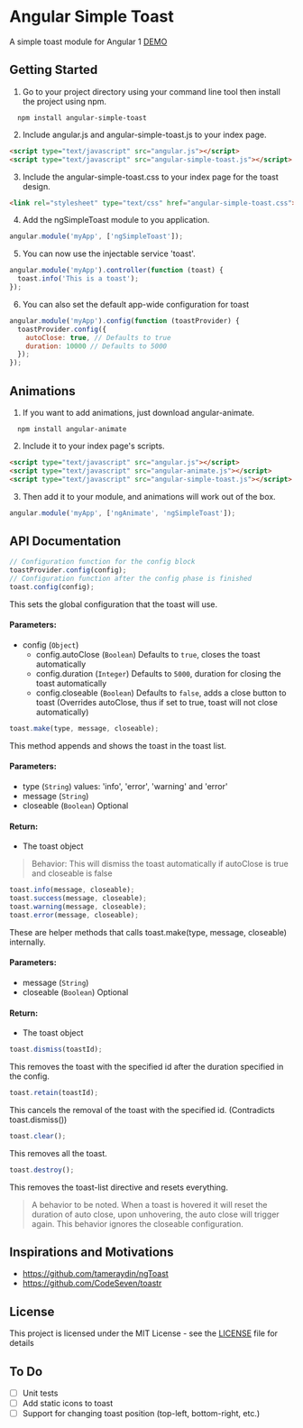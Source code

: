# Angular Simple Toast
A simple toast module for Angular 1
[DEMO](https://jmsanpascual.github.io/angular-simple-toast/)

## Getting Started
1. Go to your project directory using your command line tool then install the project using npm.

```shell
  npm install angular-simple-toast
```
2. Include angular.js and angular-simple-toast.js to your index page.

```html
<script type="text/javascript" src="angular.js"></script>
<script type="text/javascript" src="angular-simple-toast.js"></script>
```
3. Include the angular-simple-toast.css to your index page for the toast design.

```html
<link rel="stylesheet" type="text/css" href="angular-simple-toast.css">
```
4. Add the ngSimpleToast module to you application.

```javascript
angular.module('myApp', ['ngSimpleToast']);
```
5. You can now use the injectable service 'toast'.

```javascript
angular.module('myApp').controller(function (toast) {
  toast.info('This is a toast');
});
```
6. You can also set the default app-wide configuration for toast

```javascript
angular.module('myApp').config(function (toastProvider) {
  toastProvider.config({
    autoClose: true, // Defaults to true
    duration: 10000 // Defaults to 5000
  });
});
```

## Animations
1. If you want to add animations, just download angular-animate.

```shell
  npm install angular-animate
```
2. Include it to your index page's scripts.

```html
<script type="text/javascript" src="angular.js"></script>
<script type="text/javascript" src="angular-animate.js"></script>
<script type="text/javascript" src="angular-simple-toast.js"></script>
```
3. Then add it to your module, and animations will work out of the box.

```javascript
angular.module('myApp', ['ngAnimate', 'ngSimpleToast']);
```

## API Documentation

```javascript
// Configuration function for the config block
toastProvider.config(config);
// Configuration function after the config phase is finished
toast.config(config);
```
This sets the global configuration that the toast will use.
#### Parameters:
- config (`Object`)
  - config.autoClose (`Boolean`) Defaults to `true`, closes the toast automatically
  - config.duration (`Integer`) Defaults to `5000`, duration for closing the toast automatically
  - config.closeable (`Boolean`) Defaults to `false`, adds a close button to toast (Overrides autoClose, thus if set to true, toast will not close automatically)

```javascript
toast.make(type, message, closeable);
```
This method appends and shows the toast in the toast list.
#### Parameters:
- type (`String`) values: 'info', 'error', 'warning' and 'error'
- message (`String`)
- closeable (`Boolean`) Optional
#### Return:
- The toast object
> Behavior: This will dismiss the toast automatically if autoClose is true and closeable is false

```javascript
toast.info(message, closeable);
toast.success(message, closeable);
toast.warning(message, closeable);
toast.error(message, closeable);
```
These are helper methods that calls toast.make(type, message, closeable) internally.
#### Parameters:
- message (`String`)
- closeable (`Boolean`) Optional
#### Return:
- The toast object

```javascript
toast.dismiss(toastId);
```
This removes the toast with the specified id after the duration specified in the config.

```javascript
toast.retain(toastId);
```
This cancels the removal of the toast with the specified id. (Contradicts toast.dismiss())

```javascript
toast.clear();
```
This removes all the toast.

```javascript
toast.destroy();
```
This removes the toast-list directive and resets everything.


> A behavior to be noted. When a toast is hovered it will reset the duration of auto close, upon unhovering, the auto close will trigger again. This behavior ignores the closeable configuration.

## Inspirations and Motivations
- https://github.com/tameraydin/ngToast
- https://github.com/CodeSeven/toastr

## License
This project is licensed under the MIT License - see the [LICENSE](https://github.com/jmsanpascual/angular-simple-toast/blob/master/LICENSE) file for details

## To Do
- [ ] Unit tests
- [ ] Add static icons to toast
- [ ] Support for changing toast position (top-left, bottom-right, etc.)
